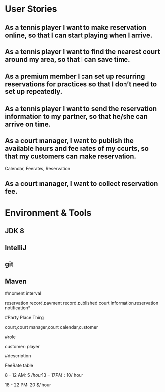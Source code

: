 # User Stories
## As a tennis player I want to make reservation online, so that I can start playing when I arrive.
## As a tennis player I want to find the nearest court around my area, so that I can save time.
## As a premium member I can set up recurring reservations for practices so that I don’t need to set up repeatedly.
## As a tennis player I want to send the reservation information to my partner, so that he/she can arrive on time.
## As a court manager, I want to publish the available hours and fee rates of my courts, so that my customers can make reservation.
Calendar,
Feerates,
Reservation

## As a court manager, I want to collect reservation fee.

# Environment & Tools
## JDK 8
## IntelliJ
## git
## Maven


#moment interval

reservation record,payment record,published court information,reservation notification*

#Party Place Thing

court,court manager,court calendar,customer

#role

customer: player

#description

FeeRate table

8 - 12 AM: 5 $/ hour
13 - 17 PM: 10$/ hour

18 - 22 PM: 20 $/ hour

